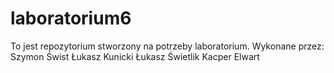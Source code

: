 # laboratorium6
To jest repozytorium stworzony na potrzeby laboratorium.
Wykonane przez:
Szymon Świst
Łukasz Kunicki
Łukasz Świetlik
Kacper Elwart
